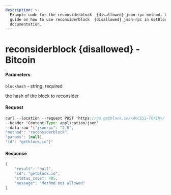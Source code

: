 ```yaml
---
description: >-
  Example code for the reconsiderblock  {disallowed} json-rpc method. Сomplete
  guide on how to use reconsiderblock  {disallowed} json-rpc in GetBlock.io Web3
  documentation.
---
```


# reconsiderblock {disallowed} - Bitcoin

#### Parameters

`blockhash` - string, required

the hash of the block to reconsider

#### Request

```java
curl --location --request POST 'https://go.getblock.io/<ACCESS-TOKEN>/' 
--header 'Content-Type: application/json' 
--data-raw '{"jsonrpc": "2.0",
"method": "reconsiderblock",
"params": [null],
"id": "getblock.io"}'
```

#### Response

```java
{
    "result": "null",
    "id": "getblock.io",
    "status_code": 405,
    "message": "Method not allowed"
}
```
